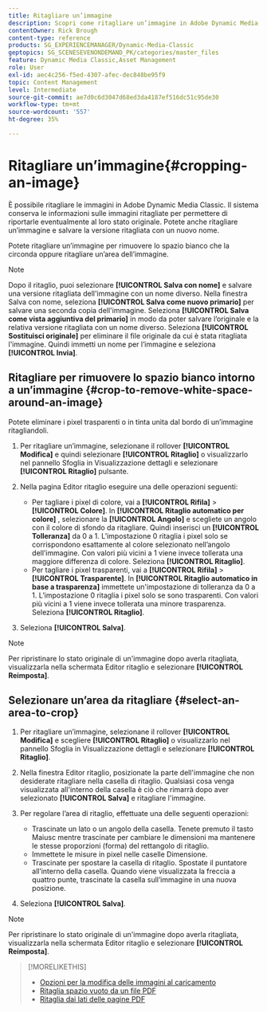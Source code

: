 ```yaml
---
title: Ritagliare un’immagine
description: Scopri come ritagliare un’immagine in Adobe Dynamic Media Classic.
contentOwner: Rick Brough
content-type: reference
products: SG_EXPERIENCEMANAGER/Dynamic-Media-Classic
geptopics: SG_SCENESEVENONDEMAND_PK/categories/master_files
feature: Dynamic Media Classic,Asset Management
role: User
exl-id: aec4c256-f5ed-4307-afec-dec848be95f9
topic: Content Management
level: Intermediate
source-git-commit: ae7d0c6d3047d68ed3da4187ef516dc51c95de30
workflow-type: tm+mt
source-wordcount: '557'
ht-degree: 35%

---
```


# Ritagliare un’immagine{#cropping-an-image}

È possibile ritagliare le immagini in Adobe Dynamic Media Classic. Il sistema conserva le informazioni sulle immagini ritagliate per permettere di riportarle eventualmente al loro stato originale. Potete anche ritagliare un’immagine e salvare la versione ritagliata con un nuovo nome.

Potete ritagliare un’immagine per rimuovere lo spazio bianco che la circonda oppure ritagliare un’area dell’immagine.

>[!NOTE]
>
>Dopo il ritaglio, puoi selezionare **[!UICONTROL Salva con nome]** e salvare una versione ritagliata dell&#39;immagine con un nome diverso. Nella finestra Salva con nome, seleziona **[!UICONTROL Salva come nuovo primario]** per salvare una seconda copia dell&#39;immagine. Seleziona **[!UICONTROL Salva come vista aggiuntiva del primario]** in modo da poter salvare l’originale e la relativa versione ritagliata con un nome diverso. Seleziona **[!UICONTROL Sostituisci originale]** per eliminare il file originale da cui è stata ritagliata l&#39;immagine. Quindi immetti un nome per l’immagine e seleziona **[!UICONTROL Invia]**.

## Ritagliare per rimuovere lo spazio bianco intorno a un’immagine {#crop-to-remove-white-space-around-an-image}

Potete eliminare i pixel trasparenti o in tinta unita dal bordo di un’immagine ritagliandoli.

1. Per ritagliare un’immagine, selezionane il rollover **[!UICONTROL Modifica]** e quindi selezionare **[!UICONTROL Ritaglio]** o visualizzarlo nel pannello Sfoglia in Visualizzazione dettagli e selezionare **[!UICONTROL Ritaglio]** pulsante.
1. Nella pagina Editor ritaglio eseguire una delle operazioni seguenti:

   * Per tagliare i pixel di colore, vai a **[!UICONTROL Rifila]** > **[!UICONTROL Colore]**. In **[!UICONTROL Ritaglio automatico per colore]** , selezionare la **[!UICONTROL Angolo]** e scegliete un angolo con il colore di sfondo da ritagliare. Quindi inserisci un **[!UICONTROL Tolleranza]** da 0 a 1. L’impostazione 0 ritaglia i pixel solo se corrispondono esattamente al colore selezionato nell’angolo dell’immagine. Con valori più vicini a 1 viene invece tollerata una maggiore differenza di colore. Seleziona **[!UICONTROL Ritaglio]**.
   * Per tagliare i pixel trasparenti, vai a **[!UICONTROL Rifila]** > **[!UICONTROL Trasparente]**. In **[!UICONTROL Ritaglio automatico in base a trasparenza]** immettete un&#39;impostazione di tolleranza da 0 a 1. L’impostazione 0 ritaglia i pixel solo se sono trasparenti. Con valori più vicini a 1 viene invece tollerata una minore trasparenza. Seleziona **[!UICONTROL Ritaglio]**.

1. Seleziona **[!UICONTROL Salva]**.

>[!NOTE]
>
>Per ripristinare lo stato originale di un&#39;immagine dopo averla ritagliata, visualizzarla nella schermata Editor ritaglio e selezionare **[!UICONTROL Reimposta]**.

## Selezionare un’area da ritagliare {#select-an-area-to-crop}

1. Per ritagliare un’immagine, selezionane il rollover **[!UICONTROL Modifica]** e scegliere **[!UICONTROL Ritaglio]** o visualizzarlo nel pannello Sfoglia in Visualizzazione dettagli e selezionare **[!UICONTROL Ritaglio]**.

1. Nella finestra Editor ritaglio, posizionate la parte dell&#39;immagine che non desiderate ritagliare nella casella di ritaglio. Qualsiasi cosa venga visualizzata all&#39;interno della casella è ciò che rimarrà dopo aver selezionato **[!UICONTROL Salva]** e ritagliare l&#39;immagine.
1. Per regolare l’area di ritaglio, effettuate una delle seguenti operazioni:

   * Trascinate un lato o un angolo della casella. Tenete premuto il tasto Maiusc mentre trascinate per cambiare le dimensioni ma mantenere le stesse proporzioni (forma) del rettangolo di ritaglio.
   * Immettete le misure in pixel nelle caselle Dimensione.
   * Trascinate per spostare la casella di ritaglio. Spostate il puntatore all’interno della casella. Quando viene visualizzata la freccia a quattro punte, trascinate la casella sull’immagine in una nuova posizione.

1. Seleziona **[!UICONTROL Salva]**.

>[!NOTE]
>
>Per ripristinare lo stato originale di un&#39;immagine dopo averla ritagliata, visualizzarla nella schermata Editor ritaglio e selezionare **[!UICONTROL Reimposta]**.

>[!MORELIKETHIS]
>
>* [Opzioni per la modifica delle immagini al caricamento](image-editing-options-upload.md#image-editing-options-at-upload)
>* [Ritaglia spazio vuoto da un file PDF](pdfs.md#cropping_white_space_from_a_pdf_file)
>* [Ritaglia dai lati delle pagine PDF](pdfs.md#cropping_from_the_sides_of_pdf_pages)
